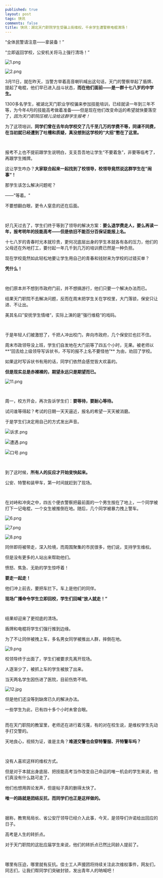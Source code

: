 ```yaml
---
published: true
layout: post
tags: 快讯
comments: false
title: 快讯：湖北天门职院学生受骗上街维权，千余学生遭警察电棍清场！
---
```

“全体民警请注意——拿装备！”

“立即返回学校，公安机关将马上强行清场！”

![1.png](https://github.com/jiashigrsyt1/jiashigrsyt1.github.io/blob/master/image/20190312/%E6%8B%BF%E8%A3%85%E5%A4%87%20%E5%AD%97%E5%B9%95.png)

![2.png](https://github.com/jiashigrsyt1/jiashigrsyt1.github.io/blob/master/image/20190312/%E6%8B%BF%E8%A3%85%E5%A4%87%20%E5%9C%BA%E6%99%AF.png)

3月11日，就在昨天，当警方举着高音喇叭喊出这句话，天门的警察举起了盾牌、提起了电棍，他们早已进入战斗状态，**而在他们面前——是一群十七八岁的中学生。**


1300多名学生，被湖北天门职业学校骗来参加技能培训，已经就读一年到三年不等，为今年4月的技能高考做着准备——但是现在他们改变命运的希望就快要落空了，*因为天门职院压根儿没给这群学生报考！*


为了这项培训，**同学们曾在去年向学校交了几千至几万的学费不等，同课不同费，在当初就已经遭到了吐槽和质疑，真没想到这学校的“大招”憋在了这里。**

<br/>

报考不上也不提前跟学生说明白，支支吾吾地让学生“不要着急”，非要等临考了，再跟学生摊牌。

这让学生咋办？**大家联合起来一起找到了校领导，校领导竟然说这群学生在”闹事“！**

那学生该怎么解决问题呢？

——"等着。"

不要想翻白眼，更令人窒息的还在后面。

<br/>

好几天过去了，学生们终于等到了领导的解决方案：**要么退学费走人，要么再读一年，报考明年的技能高考——但是依旧不能百分百保证能报上名。**

十七八岁的青春时光本就珍贵，更何况底层出身的学生本就各有各的压力，他们的父母还在外地打工，要付起一年几千到几万的培训费已然是一种负担。

现在学校竟然如此轻松地要让学生用自己的青春和钱财来为学校的过错买单？

**凭什么！**

<br/>

他们原本并不想到市政府门前，并不想搞游行，他们只要一个解决办法而已。

结果天门职院不去解决问题，反而在周末把学生关在学校里，大门落锁，保安只让进、不让出。

美其名曰”安抚学生情绪“，实际上演的是”强行维稳“的戏码。

<br/>

于是年轻人们被激怒了，千把人冲出校门，奔向市政府，几个保安拦也拦不住。

周末市政领导没上班，学生们自发地在大门前等了四五个小时，无果。被老师以**“回去给上级领导写诉状书，不写的报不上名不要怪他”** 为由，劝回了学校。

如果这时写诉状书有用的话，同学们依然会感觉皆大欢喜的。

**但是现实总是赤裸裸的，期望永远只是期望而已。**

![11.png](https://i.loli.net/2019/03/12/5c876cb32c619.png)

<br/>

周一，校方开会，再次告诉学生们：**要等待，要耐心等待。**

试问谁等得起？考试的日期一天天逼近，报名的希望一天天被消磨。


于是学生们决定用自己的方式发出声音。

![诉求.png](https://github.com/jiashigrsyt1/jiashigrsyt1.github.io/blob/master/image/20190312/%E6%A8%AA%E5%B9%85%20%E8%AF%89%E6%B1%82.png)

![遭遇.png](https://github.com/jiashigrsyt1/jiashigrsyt1.github.io/blob/master/image/20190312/%E6%A8%AA%E5%B9%85%20%E9%81%AD%E9%81%87.png)

![口号.png](https://github.com/jiashigrsyt1/jiashigrsyt1.github.io/blob/master/image/20190312/%E6%A8%AA%E5%B9%85%20%E5%8F%A3%E5%8F%B7.png)

<br/>

到了这时候，**所有人的反应才开始变快起来。**

公安、特警和装甲车，第一时间就赶到了现场。

<br/>

在对峙和冲突之中，四五个便衣警察把最前面的一个男生按在了地上，一个同学被打下一记电棍，一个女生被推倒在地。随后，几个同学被暴力拽上警车。

![6.png](https://github.com/jiashigrsyt1/jiashigrsyt1.github.io/blob/master/image/20190312/%E6%B8%85%E5%9C%BA%E5%88%9D%E6%9C%9F%E5%90%8C%E5%AD%A6%E8%A2%AB%E6%89%93%E5%80%92.png)

![7.png](https://github.com/jiashigrsyt1/jiashigrsyt1.github.io/blob/master/image/20190312/%E5%90%8C%E5%AD%A6%E4%BB%AC%E7%85%A7%E6%96%99%E5%80%92%E5%9C%B0%E5%A5%B3%E7%94%9F.png)

![8.png](https://github.com/jiashigrsyt1/jiashigrsyt1.github.io/blob/master/image/20190312/%E6%B8%85%E5%9C%BA%E5%90%8E%E6%9C%9F%E6%8B%BD%E8%B5%B0%E7%94%B7%E5%90%8C%E5%AD%A6.jpg)

同伴即将被带走，深入险境，而周围聚集的市民很多，他们说，支持学生维权。

但是没有更多的人站出来帮助他们。

愤怒、焦急、无助的学生惊呼着！

**要走一起走！**

他们冲上前去，要把车拦下。车上是他们的同伴。

**现场广播命令学生立即回校，学生们回喊“放人就走！”**

<br/>

结果却迎来了更彻底的清场。

盾牌和电棍将学生们强行推到边缘。

为了不让同伴被拽上车，多名男女同学被推出人群，摔倒在地。

![9.png](https://github.com/jiashigrsyt1/jiashigrsyt1.github.io/blob/master/image/20190312/%E6%B8%85%E5%9C%BA%E5%90%8E%E6%9C%9F%E6%91%94%E5%80%92%E5%A5%B3%E5%90%8C%E5%AD%A6.png)

校领导终于出面了，学生们被要求先离开现场。

人逐渐少了，被抓上车的学生被放了出来。

当天两名学生因伤进了医院，目前伤势不明。

![12.jpg](https://i.loli.net/2019/03/12/5c876cbe8bb3d.jpg)

但是他们还没等到缺席已久的解决办法。

一些学生为此，已有四十多个小时未曾合眼。

<br/>
而在天门职院的教室里，老师还在进行着污蔑，有的对在校生说，是维权学生先动手打交警的。

天地良心，视频为证，谁是主角？**难道交警也会穿特警服、开特警车吗？**

<br />

没有人喜欢这样的维权方式。

但是对于本就出身底层、把技能高考当作改变自己命运的唯一机会的学生来说，他们真没有什么路可走了。

他们也想用舆论发声，但是帖子真的删得太快了。

**唯一的路就是团结反抗，而同学们也正是这样做的。**

<br />

据称，教育局局长、省公安厅领导已经介入此事，今天，是领导们许诺给出回应的日子。

高考是人生的转折点。

对于天门职院的这批应届学生来说，他们的转折点已然比同龄人提前了。

<br />

哪里有压迫，哪里就有反抗。佳士工人声援团将持续关注此次维权事件，网友们，同志们，让我们帮同学们突破封锁，发出青年人的呐喊吧！
